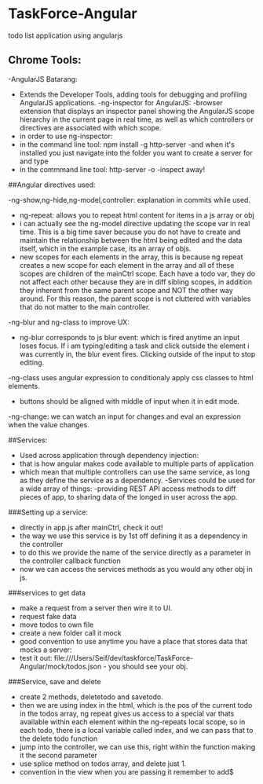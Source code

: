 # TaskForce-Angular
todo list application using angularjs

## Chrome Tools:

-AngularJS Batarang:
 - Extends the Developer Tools, adding tools for debugging and profiling AngularJS applications.
-ng-inspector for AngularJS:
 -browser extension that displays an inspector panel showing the AngularJS scope hierarchy in the current page in real time, as well as which controllers or directives are associated with which scope.
  - in order to use ng-inspector:
  - in the command line tool: npm install -g http-server
   -and when it's installed you just navigate into the folder you want to create  a server for and type
  - in the commmand line tool: http-server -o
   -inspect away!

##Angular directives used:

-ng-show,ng-hide,ng-model,controller: explanation in commits while used.
 - ng-repeat: allows you to repeat html content for items in a js array or obj
  - i can actually see the ng-model directive updating the scope var in real time. This is a big time saver because you do not have to create and maintain the relationship between the html being edited and the data itself, which in the example case, its an array of objs.
  - new scopes for each elements in the array, this is because ng repeat creates a new scope for each element in the array and all of these scopes are children of the mainCtrl scope. Each have a todo var, they do not affect each other because they are in diff sibling scopes, in addition they inherent from the same parent scope and NOT the other way around. For this reason, the parent scope is not cluttered with variables that do not matter to the main controller.

-ng-blur and ng-class to improve UX:
 - ng-blur corresponds to js blur event: which is fired anytime an input loses focus. If i am typing/editing a task and click outside the element i was currently in, the blur event fires. Clicking outside of the input to stop editing.

 -ng-class uses angular expression to conditionaly apply css classes to html elements.
  - buttons should be aligned with middle of input when it in edit mode.

 -ng-change: we can watch an input for changes and eval an expression when the value changes.

##Services:
 - Used across application through dependency injection:
  - that is how angular makes code available to multiple parts of application
   - which mean that multiple controllers can use the same service, as long as they define the service as a dependency.
   -Services could be used for a wide array of things:
    -providing REST API access methods to diff pieces of app, to sharing data of the longed in user across the app.

###Setting up a service:
 - directly in app.js after mainCtrl, check it out!
 - the way we use this service is by 1st off defining it as a dependency in the controller
 - to do this we provide the name of the service directly as a parameter in the controller callback function
 - now we can access the services methods as you would any other obj in js.

###services to get data
 - make a request from a server then wire it to UI.
 - request fake data
 - move todos to own file
 - create a new folder call it mock
  - good convention to use anytime you have a place that stores data that mocks a server:
   - test it out: file:///Users/Seif/dev/taskforce/TaskForce-Angular/mock/todos.json
    - you should see your obj.

###Service, save and delete
 - create 2 methods, deletetodo and savetodo.
 - then we are using index in the html, which is the pos of the current todo in the todos array, ng repeat gives us access to a special var thats available within each element within the ng-repeats local scope, so in each todo, there is a local variable called index, and we can pass that to the delete todo function
 - jump into the controller, we can use this, right within the function making it the second parameter
  - use splice method on todos array, and delete just 1.
  - convention in the view when you are passing it remember to add$
